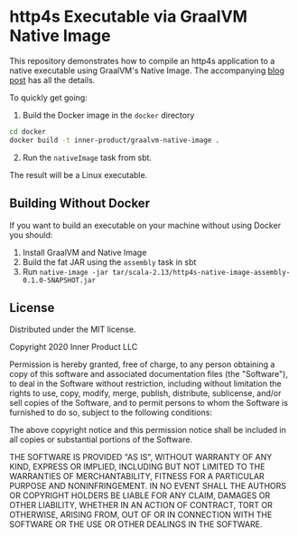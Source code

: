 # http4s Executable via GraalVM Native Image

This repository demonstrates how to compile an http4s application to a native executable using GraalVM's Native Image. The accompanying [blog post](https://www.inner-product.com/posts/serverless-scala-services-with-graalvm/) has all the details. 

To quickly get going:

1. Build the Docker image in the `docker` directory

``` sh
cd docker
docker build -t inner-product/graalvm-native-image .
```

2. Run the `nativeImage` task from sbt.

The result will be a Linux executable. 


## Building Without Docker

If you want to build an executable on your machine without using Docker you should:

1. Install GraalVM and Native Image
2. Build the fat JAR using the `assembly` task in sbt
3. Run `native-image -jar tar/scala-2.13/http4s-native-image-assembly-0.1.0-SNAPSHOT.jar `


## License

Distributed under the MIT license.

Copyright 2020 Inner Product LLC

Permission is hereby granted, free of charge, to any person obtaining a copy of this software and associated documentation files (the "Software"), to deal in the Software without restriction, including without limitation the rights to use, copy, modify, merge, publish, distribute, sublicense, and/or sell copies of the Software, and to permit persons to whom the Software is furnished to do so, subject to the following conditions:

The above copyright notice and this permission notice shall be included in all copies or substantial portions of the Software.

THE SOFTWARE IS PROVIDED "AS IS", WITHOUT WARRANTY OF ANY KIND, EXPRESS OR IMPLIED, INCLUDING BUT NOT LIMITED TO THE WARRANTIES OF MERCHANTABILITY, FITNESS FOR A PARTICULAR PURPOSE AND NONINFRINGEMENT. IN NO EVENT SHALL THE AUTHORS OR COPYRIGHT HOLDERS BE LIABLE FOR ANY CLAIM, DAMAGES OR OTHER LIABILITY, WHETHER IN AN ACTION OF CONTRACT, TORT OR OTHERWISE, ARISING FROM, OUT OF OR IN CONNECTION WITH THE SOFTWARE OR THE USE OR OTHER DEALINGS IN THE SOFTWARE.
